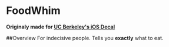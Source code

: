 # FoodWhim
**Originaly made for [UC Berkeley's iOS Decal](https://www.iosdecal.com "iOS Decal Homepage")**

##Overview
For indecisive people. Tells you **exactly** what to eat.

